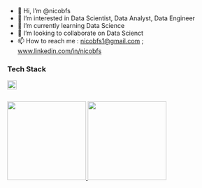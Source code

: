- 👋 Hi, I’m @nicobfs
- 👀 I’m interested in Data Scientist, Data Analyst, Data Engineer
- 🌱 I’m currently learning Data Science
- 💞️ I’m looking to collaborate on Data Scienct
- 📫 How to reach me : nicobfs1@gmail.com ; www.linkedin.com/in/nicobfs


### Tech Stack
  <a href="#"><img align="left" alt="Python" title="Python" width="21px" src="https://upload.wikimedia.org/wikipedia/commons/f/f8/Python_logo_and_wordmark.svg" /></a>
    <br>
  <br>

<p align="left">
<a href="https://github.com/nicobfs">
  <img height="180em" src="https://github-readme-stats-eight-theta.vercel.app/api?username=nicobfs&show_icons=true&theme=algolia&include_all_commits=true&count_private=true"/>
  <img height="180em" src="https://github-readme-stats-eight-theta.vercel.app/api/top-langs/?username=nicobfs&layout=compact&langs_count=8&theme=algolia"/>
</a>
</p>

<!---
nicobfs/nicobfs is a ✨ special ✨ repository because its `README.md` (this file) appears on your GitHub profile.
You can click the Preview link to take a look at your changes.
--->
